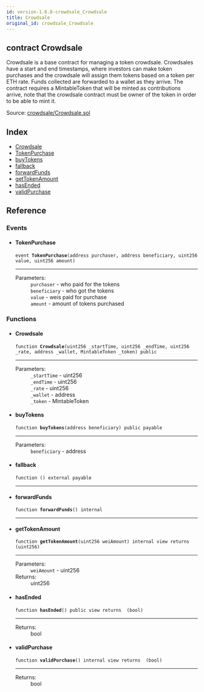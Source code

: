 ```yaml
---
id: version-1.6.0-crowdsale_Crowdsale
title: Crowdsale
original_id: crowdsale_Crowdsale
---
```


<div class="contract-doc"><div class="contract"><h2 class="contract-header"><span class="contract-kind">contract</span> Crowdsale</h2><p class="description">Crowdsale is a base contract for managing a token crowdsale. Crowdsales have a start and end timestamps, where investors can make token purchases and the crowdsale will assign them tokens based on a token per ETH rate. Funds collected are forwarded to a wallet as they arrive. The contract requires a MintableToken that will be minted as contributions arrive, note that the crowdsale contract must be owner of the token in order to be able to mint it.</p><div class="source">Source: <a href="https://github.com/OpenZeppelin/zeppelin-solidity/blob/v1.6.0/contracts/crowdsale/Crowdsale.sol" target="_blank">crowdsale/Crowdsale.sol</a></div></div><div class="index"><h2>Index</h2><ul><li><a href="crowdsale_Crowdsale.html#Crowdsale">Crowdsale</a></li><li><a href="crowdsale_Crowdsale.html#TokenPurchase">TokenPurchase</a></li><li><a href="crowdsale_Crowdsale.html#buyTokens">buyTokens</a></li><li><a href="crowdsale_Crowdsale.html#">fallback</a></li><li><a href="crowdsale_Crowdsale.html#forwardFunds">forwardFunds</a></li><li><a href="crowdsale_Crowdsale.html#getTokenAmount">getTokenAmount</a></li><li><a href="crowdsale_Crowdsale.html#hasEnded">hasEnded</a></li><li><a href="crowdsale_Crowdsale.html#validPurchase">validPurchase</a></li></ul></div><div class="reference"><h2>Reference</h2><div class="events"><h3>Events</h3><ul><li><div class="item event"><span id="TokenPurchase" class="anchor-marker"></span><h4 class="name">TokenPurchase</h4><div class="body"><code class="signature">event <strong>TokenPurchase</strong><span>(address purchaser, address beneficiary, uint256 value, uint256 amount) </span></code><hr/><dl><dt><span class="label-parameters">Parameters:</span></dt><dd><div><code>purchaser</code> - who paid for the tokens</div><div><code>beneficiary</code> - who got the tokens</div><div><code>value</code> - weis paid for purchase</div><div><code>amount</code> - amount of tokens purchased</div></dd></dl></div></div></li></ul></div><div class="functions"><h3>Functions</h3><ul><li><div class="item function"><span id="Crowdsale" class="anchor-marker"></span><h4 class="name">Crowdsale</h4><div class="body"><code class="signature">function <strong>Crowdsale</strong><span>(uint256 _startTime, uint256 _endTime, uint256 _rate, address _wallet, MintableToken _token) </span><span>public </span></code><hr/><dl><dt><span class="label-parameters">Parameters:</span></dt><dd><div><code>_startTime</code> - uint256</div><div><code>_endTime</code> - uint256</div><div><code>_rate</code> - uint256</div><div><code>_wallet</code> - address</div><div><code>_token</code> - MintableToken</div></dd></dl></div></div></li><li><div class="item function"><span id="buyTokens" class="anchor-marker"></span><h4 class="name">buyTokens</h4><div class="body"><code class="signature">function <strong>buyTokens</strong><span>(address beneficiary) </span><span>public </span><span>payable </span></code><hr/><dl><dt><span class="label-parameters">Parameters:</span></dt><dd><div><code>beneficiary</code> - address</div></dd></dl></div></div></li><li><div class="item function"><span id="fallback" class="anchor-marker"></span><h4 class="name">fallback</h4><div class="body"><code class="signature">function <strong></strong><span>() </span><span>external </span><span>payable </span></code><hr/></div></div></li><li><div class="item function"><span id="forwardFunds" class="anchor-marker"></span><h4 class="name">forwardFunds</h4><div class="body"><code class="signature">function <strong>forwardFunds</strong><span>() </span><span>internal </span></code><hr/></div></div></li><li><div class="item function"><span id="getTokenAmount" class="anchor-marker"></span><h4 class="name">getTokenAmount</h4><div class="body"><code class="signature">function <strong>getTokenAmount</strong><span>(uint256 weiAmount) </span><span>internal </span><span>view </span><span>returns  (uint256) </span></code><hr/><dl><dt><span class="label-parameters">Parameters:</span></dt><dd><div><code>weiAmount</code> - uint256</div></dd><dt><span class="label-return">Returns:</span></dt><dd>uint256</dd></dl></div></div></li><li><div class="item function"><span id="hasEnded" class="anchor-marker"></span><h4 class="name">hasEnded</h4><div class="body"><code class="signature">function <strong>hasEnded</strong><span>() </span><span>public </span><span>view </span><span>returns  (bool) </span></code><hr/><dl><dt><span class="label-return">Returns:</span></dt><dd>bool</dd></dl></div></div></li><li><div class="item function"><span id="validPurchase" class="anchor-marker"></span><h4 class="name">validPurchase</h4><div class="body"><code class="signature">function <strong>validPurchase</strong><span>() </span><span>internal </span><span>view </span><span>returns  (bool) </span></code><hr/><dl><dt><span class="label-return">Returns:</span></dt><dd>bool</dd></dl></div></div></li></ul></div></div></div>
